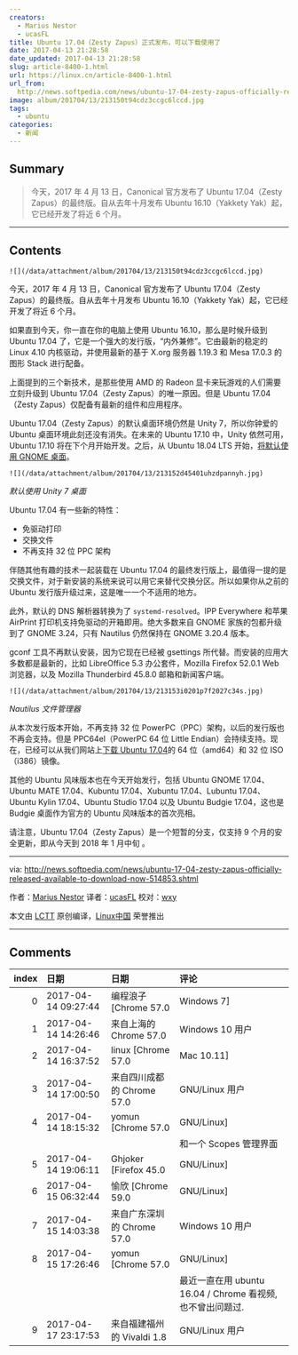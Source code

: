 ```yaml
---
creators:
  - Marius Nestor
  - ucasFL
title: Ubuntu 17.04（Zesty Zapus）正式发布，可以下载使用了
date: 2017-04-13 21:28:58
date_updated: 2017-04-13 21:28:58
slug: article-8400-1.html
url: https://linux.cn/article-8400-1.html
url_from: 
  http://news.softpedia.com/news/ubuntu-17-04-zesty-zapus-officially-released-available-to-download-now-514853.shtml
image: album/201704/13/213150t94cdz3ccgc6lccd.jpg
tags:
  - ubuntu
categories:
  - 新闻
---
```


## Summary

> 今天，2017 年 4 月 13 日，Canonical 官方发布了 Ubuntu 17.04（Zesty Zapus）的最终版。自从去年十月发布 Ubuntu 16.10（Yakkety Yak）起，它已经开发了将近 6 个月。

***

<!-- more -->

## Contents

`![](/data/attachment/album/201704/13/213150t94cdz3ccgc6lccd.jpg)`

今天，2017 年 4 月 13 日，Canonical 官方发布了 Ubuntu 17.04（Zesty Zapus）的最终版。自从去年十月发布 Ubuntu 16.10（Yakkety Yak）起，它已经开发了将近 6 个月。

如果直到今天，你一直在你的电脑上使用 Ubuntu 16.10，那么是时候升级到 Ubuntu 17.04 了，它是一个强大的发行版，“内外兼修”。它由最新的稳定的 Linux 4.10 内核驱动，并使用最新的基于 X.org 服务器 1.19.3 和 Mesa 17.0.3 的图形 Stack 进行配备。

上面提到的三个新技术，是那些使用 AMD 的 Radeon 显卡来玩游戏的人们需要立刻升级到 Ubuntu 17.04（Zesty Zapus）的唯一原因。但是 Ubuntu 17.04（Zesty Zapus）仅配备有最新的组件和应用程序。

Ubuntu 17.04（Zesty Zapus）的默认桌面环境仍然是 Unity 7，所以你钟爱的 Ubuntu 桌面环境此刻还没有消失。在未来的 Ubuntu 17.10 中，Unity 依然可用，Ubuntu 17.10 将在下个月开始开发。之后，从 Ubuntu 18.04 LTS 开始，[将默认使用 GNOME 桌面](http://news.softpedia.com/news/canonical-to-stop-developing-unity-8-ubuntu-18-04-lts-ships-with-gnome-desktop-514604.shtml)。

`![](/data/attachment/album/201704/13/213152d45401uhzdpannyh.jpg)`

*默认使用 Unity 7 桌面*

Ubuntu 17.04 有一些新的特性：

* 免驱动打印
* 交换文件
* 不再支持 32 位 PPC 架构

伴随其他有趣的技术一起装载在 Ubuntu 17.04 的最终发行版上，最值得一提的是交换文件，对于新安装的系统来说可以用它来替代交换分区。所以如果你从之前的 Ubuntu 发行版升级过来，这是唯一一个不适用的地方。

此外，默认的 DNS 解析器转换为了 `systemd-resolved`。IPP Everywhere 和苹果 AirPrint 打印机支持免驱动的开箱即用。绝大多数来自 GNOME 家族的包都升级到了 GNOME 3.24，只有 Nautilus 仍然保持在 GNOME 3.20.4 版本。

gconf 工具不再默认安装，因为它现在已经被 gsettings 所代替。而安装的应用大多数都是最新的，比如 LibreOffice 5.3 办公套件，Mozilla Firefox 52.0.1 Web 浏览器，以及 Mozilla Thunderbird 45.8.0 邮箱和新闻客户端。

`![](/data/attachment/album/201704/13/213153i0201p7f2027c34s.jpg)`

*Nautilus 文件管理器*

从本次发行版本开始，不再支持 32 位 PowerPC（PPC）架构，以后的发行版也不再会支持。但是 PPC64el（PowerPC 64 位 Little Endian）会持续支持。现在，已经可以从我们网站上[下载 Ubuntu 17.04](http://linux.softpedia.com/get/Linux-Distributions/Ubuntu-Wily-Werewolf-103744.shtml)的 64 位（amd64）和 32 位 ISO（i386）镜像。

其他的 Ubuntu 风味版本也在今天开始发行，包括 Ubuntu GNOME 17.04、Ubuntu MATE 17.04、Kubuntu 17.04、Xubuntu 17.04、Lubuntu 17.04、Ubuntu Kylin 17.04、Ubuntu Studio 17.04 以及 Ubuntu Budgie 17.04，这也是 Budgie 桌面作为官方的 Ubuntu 风味版本的首次亮相。

请注意，Ubuntu 17.04（Zesty Zapus）是一个短暂的分支，仅支持 9 个月的安全更新，即从今天到 2018 年 1 月中旬 。

---

via: <http://news.softpedia.com/news/ubuntu-17-04-zesty-zapus-officially-released-available-to-download-now-514853.shtml>

作者：[Marius Nestor](http://news.softpedia.com/editors/browse/marius-nestor) 译者：[ucasFL](https://github.com/ucasFL) 校对：[wxy](https://github.com/wxy)

本文由 [LCTT](https://github.com/LCTT/TranslateProject) 原创编译，[Linux中国](https://linux.cn/) 荣誉推出

***

## Comments

|   index | 日期                | 日期                                       | 评论                                                                       |
|--------:|:--------------------|:-------------------------------------------|:---------------------------------------------------------------------------|
|       0 | 2017-04-14 09:27:44 | 编程浪子 [Chrome 57.0|Windows 7]           | 我使用的速度永远跟不上跟新的速度~~~                        |
|       1 | 2017-04-14 14:26:46 | 来自上海的 Chrome 57.0|Windows 10 用户     | Z都用了，下一个版本会叫什么呢？                            |
|       2 | 2017-04-14 16:37:52 | linux [Chrome 57.0|Mac 10.11]              | A 和 B，因为第一个版本是从 C 开始的。                      |
|       3 | 2017-04-14 17:00:50 | 来自四川成都的 Chrome 57.0|GNU/Linux 用户  | 现在这些系统新旧版本差别不大                               |
|       4 | 2017-04-14 18:15:32 | yomun [Chrome 57.0|GNU/Linux]              | 多了一个像 WIN 10 的系统设置界面<br />                     |
|         |                     |                                            | 和一个 Scopes 管理界面                                            |
|       5 | 2017-04-14 19:06:11 | Ghjoker [Firefox 45.0|GNU/Linux]           | 我用redhat。。。                                           |
|       6 | 2017-04-15 06:32:44 | 愉欣 [Chrome 59.0|GNU/Linux]               | C从来没有用过！                                            |
|       7 | 2017-04-15 14:03:38 | 来自广东深圳的 Chrome 57.0|Windows 10 用户 | 看视频还容易奔溃吗                                         |
|       8 | 2017-04-15 17:26:46 | yomun [Chrome 57.0|GNU/Linux]              | 应先问自己的显卡驱动安装好了没?<br />                      |
|         |                     |                                            | 最近一直在用 ubuntu 16.04 / Chrome 看视频, 也不曾出问题过.                 |
|       9 | 2017-04-17 23:17:53 | 来自福建福州的 Vivaldi 1.8|GNU/Linux 用户  | 升级之后&nbsp;&nbsp;感觉DNS解析有毛病……                    |
